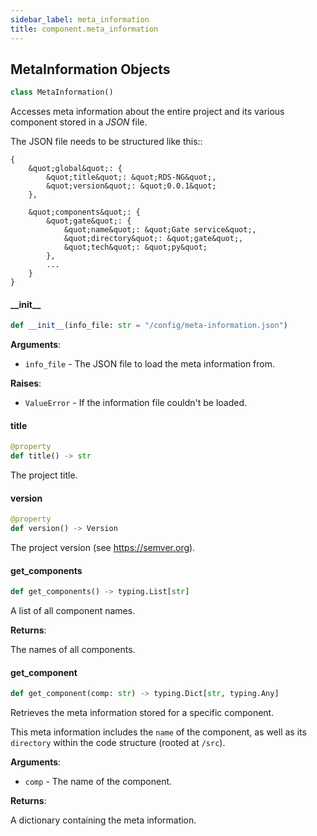 ```yaml
---
sidebar_label: meta_information
title: component.meta_information
---
```


## MetaInformation Objects

```python
class MetaInformation()
```

Accesses meta information about the entire project and its various component stored in a *JSON* file.

The JSON file needs to be structured like this::

    {
        &quot;global&quot;: {
            &quot;title&quot;: &quot;RDS-NG&quot;,
            &quot;version&quot;: &quot;0.0.1&quot;
        },

        &quot;components&quot;: {
            &quot;gate&quot;: {
                &quot;name&quot;: &quot;Gate service&quot;,
                &quot;directory&quot;: &quot;gate&quot;,
                &quot;tech&quot;: &quot;py&quot;
            },
            ...
        }
    }

#### \_\_init\_\_

```python
def __init__(info_file: str = "/config/meta-information.json")
```

**Arguments**:

- `info_file` - The JSON file to load the meta information from.
  

**Raises**:

- `ValueError` - If the information file couldn&#x27;t be loaded.

#### title

```python
@property
def title() -> str
```

The project title.

#### version

```python
@property
def version() -> Version
```

The project version (see https://semver.org).

#### get\_components

```python
def get_components() -> typing.List[str]
```

A list of all component names.

**Returns**:

  The names of all components.

#### get\_component

```python
def get_component(comp: str) -> typing.Dict[str, typing.Any]
```

Retrieves the meta information stored for a specific component.

This meta information includes the ``name`` of the component, as well as its ``directory`` within the code structure (rooted at ``/src``).

**Arguments**:

- `comp` - The name of the component.
  

**Returns**:

  A dictionary containing the meta information.

